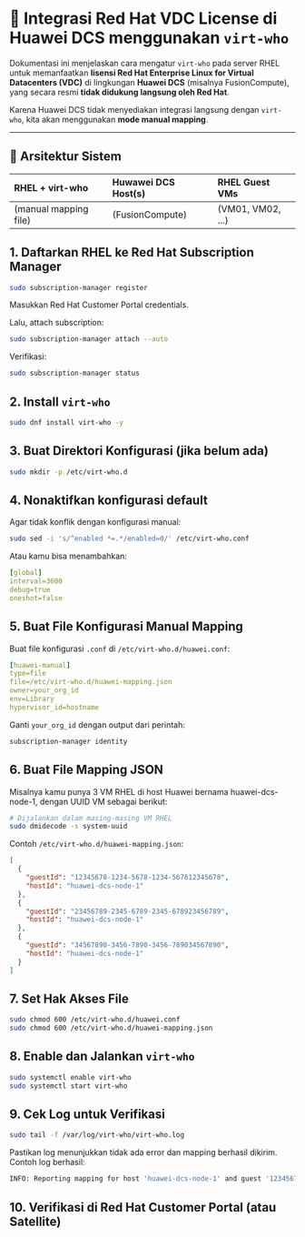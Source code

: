 # 🔧 Integrasi Red Hat VDC License di Huawei DCS menggunakan `virt-who`

Dokumentasi ini menjelaskan cara mengatur `virt-who` pada server RHEL untuk memanfaatkan **lisensi Red Hat Enterprise Linux for Virtual Datacenters (VDC)** di lingkungan **Huawei DCS** (misalnya FusionCompute), yang secara resmi **tidak didukung langsung oleh Red Hat**.

Karena Huawei DCS tidak menyediakan integrasi langsung dengan `virt-who`, kita akan menggunakan **mode manual mapping**.

---

## 🧱 Arsitektur Sistem

| RHEL + virt-who        | Huwawei DCS Host(s)                | RHEL Guest VMs    | 
| :--------------------- | :--------------------------------- | :-------------    |
| (manual mapping file)  | (FusionCompute)                    | (VM01, VM02, ...) |

## 1. Daftarkan RHEL ke Red Hat Subscription Manager
```zsh
sudo subscription-manager register
```
Masukkan Red Hat Customer Portal credentials.

Lalu, attach subscription:
```zsh
sudo subscription-manager attach --auto
```
Verifikasi:
```zsh
sudo subscription-manager status
```

## 2. Install `virt-who`
```zsh
sudo dnf install virt-who -y
```

## 3. Buat Direktori Konfigurasi (jika belum ada)
```zsh
sudo mkdir -p /etc/virt-who.d
```

## 4. Nonaktifkan konfigurasi default
Agar tidak konflik dengan konfigurasi manual:
```zsh
sudo sed -i 's/^enabled *=.*/enabled=0/' /etc/virt-who.conf
```
Atau kamu bisa menambahkan:
```yaml
[global]
interval=3600
debug=true
oneshot=false
```

## 5. Buat File Konfigurasi Manual Mapping
Buat file konfigurasi `.conf` di `/etc/virt-who.d/huawei.conf`:
```yaml
[huawei-manual]
type=file
file=/etc/virt-who.d/huawei-mapping.json
owner=your_org_id
env=Library
hypervisor_id=hostname
```
Ganti `your_org_id` dengan output dari perintah:
```zsh
subscription-manager identity
```

## 6. Buat File Mapping JSON
Misalnya kamu punya 3 VM RHEL di host Huawei bernama huawei-dcs-node-1, dengan UUID VM sebagai berikut:
```zsh
# Dijalankan dalam masing-masing VM RHEL
sudo dmidecode -s system-uuid
```
Contoh `/etc/virt-who.d/huawei-mapping.json`:
```json
[
  {
    "guestId": "12345678-1234-5678-1234-567812345678",
    "hostId": "huawei-dcs-node-1"
  },
  {
    "guestId": "23456789-2345-6789-2345-678923456789",
    "hostId": "huawei-dcs-node-1"
  },
  {
    "guestId": "34567890-3456-7890-3456-789034567890",
    "hostId": "huawei-dcs-node-1"
  }
]
```

## 7. Set Hak Akses File
```zsh
sudo chmod 600 /etc/virt-who.d/huawei.conf
sudo chmod 600 /etc/virt-who.d/huawei-mapping.json
```

## 8. Enable dan Jalankan `virt-who`
```zsh
sudo systemctl enable virt-who
sudo systemctl start virt-who
```

## 9. Cek Log untuk Verifikasi
```zsh
sudo tail -f /var/log/virt-who/virt-who.log
```
Pastikan log menunjukkan tidak ada error dan mapping berhasil dikirim.
Contoh log berhasil:
```zsh
INFO: Reporting mapping for host 'huawei-dcs-node-1' and guest '12345678-1234-5678-1234-567812345678'
```

## 10. Verifikasi di Red Hat Customer Portal (atau Satellite)
